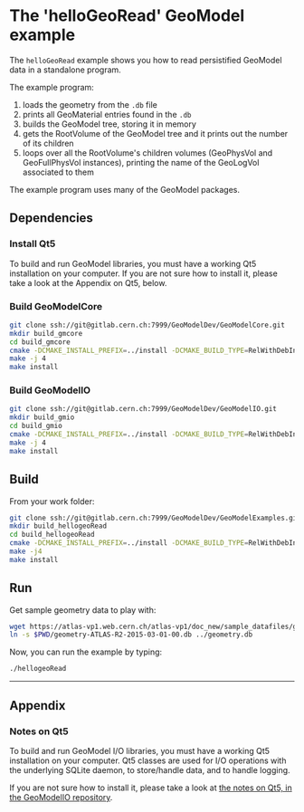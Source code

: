 # The 'helloGeoRead' GeoModel example

The `helloGeoRead` example shows you how to read persistified GeoModel data in a standalone program.

The example program:

 1. loads the geometry from the `.db` file
 2. prints all GeoMaterial entries found in the `.db`
 3. builds the GeoModel tree, storing it in memory
 4. gets the RootVolume of the GeoModel tree and it prints out the number of its children
 5. loops over all the RootVolume's children volumes (GeoPhysVol and GeoFullPhysVol instances), printing the name of the GeoLogVol associated to them

 The example program uses many of the GeoModel packages.


## Dependencies

### Install Qt5

To build and run GeoModel libraries, you must have a working Qt5 installation on your computer.
If you are not sure how to install it, please take a look at the Appendix on Qt5, below.

### Build GeoModelCore

```bash
git clone ssh://git@gitlab.cern.ch:7999/GeoModelDev/GeoModelCore.git
mkdir build_gmcore
cd build_gmcore
cmake -DCMAKE_INSTALL_PREFIX=../install -DCMAKE_BUILD_TYPE=RelWithDebInfo ../GeoModelCore
make -j 4
make install
```

### Build GeoModelIO

```bash
git clone ssh://git@gitlab.cern.ch:7999/GeoModelDev/GeoModelIO.git
mkdir build_gmio
cd build_gmio
cmake -DCMAKE_INSTALL_PREFIX=../install -DCMAKE_BUILD_TYPE=RelWithDebInfo ../GeoModelIO
make -j 4
make install
```

## Build

From your work folder:

```bash
git clone ssh://git@gitlab.cern.ch:7999/GeoModelDev/GeoModelExamples.git
mkdir build_hellogeoRead
cd build_hellogeoRead
cmake -DCMAKE_INSTALL_PREFIX=../install -DCMAKE_BUILD_TYPE=RelWithDebInfo ../GeoModelExamples/HelloGeoRead
make -j4
make install
```

## Run

Get sample geometry data to play with:

```bash
wget https://atlas-vp1.web.cern.ch/atlas-vp1/doc_new/sample_datafiles/geometry/geometry-ATLAS-R2-2015-03-01-00.db
ln -s $PWD/geometry-ATLAS-R2-2015-03-01-00.db ../geometry.db
```

Now, you can run the example by typing:

```bash
./hellogeoRead
```


 ----

## Appendix

### Notes on Qt5

To build and run GeoModel I/O libraries, you must have a working Qt5 installation on your computer. Qt5 classes are used for I/O operations with the underlying SQLite daemon, to store/handle data, and to handle logging.

If you are not sure how to install it, please take a look at [the notes on Qt5, in the GeoModelIO repository](https://gitlab.cern.ch/GeoModelDev/GeoModelIO/blob/master/README_QT5_NOTES.md).
